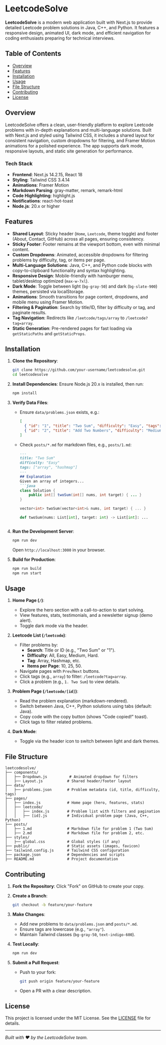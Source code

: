 # LeetcodeSolve
<!-- 
![LeetcodeSolve](https://img.shields.io/badge/Next.js-14.2.15-black?logo=next.js)
![Tailwind CSS](https://img.shields.io/badge/Tailwind_CSS-3.4.14-38B2AC?logo=tailwind-css)
![License](https://img.shields.io/badge/License-MIT-blue) -->

**LeetcodeSolve** is a modern web application built with Next.js to provide detailed Leetcode problem solutions in Java, C++, and Python. It features a responsive design, animated UI, dark mode, and efficient navigation for coding enthusiasts preparing for technical interviews.

## Table of Contents
- [Overview](#overview)
- [Features](#features)
- [Installation](#installation)
- [Usage](#usage)
- [File Structure](#file-structure)
- [Contributing](#contributing)
- [License](#license)

## Overview

LeetcodeSolve offers a clean, user-friendly platform to explore Leetcode problems with in-depth explanations and multi-language solutions. Built with Next.js and styled using Tailwind CSS, it includes a shared layout for consistent navigation, custom dropdowns for filtering, and Framer Motion animations for a polished experience. The app supports dark mode, responsive layouts, and static site generation for performance.

### Tech Stack
- **Frontend**: Next.js 14.2.15, React 18
- **Styling**: Tailwind CSS 3.4.14
- **Animations**: Framer Motion
- **Markdown Parsing**: gray-matter, remark, remark-html
- **Code Highlighting**: highlight.js
- **Notifications**: react-hot-toast
- **Node.js**: 20.x or higher

## Features

- **Shared Layout**: Sticky header (`Home`, `Leetcode`, theme toggle) and footer (About, Contact, GitHub) across all pages, ensuring consistency.
- **Sticky Footer**: Footer remains at the viewport bottom, even with minimal content.
- **Custom Dropdowns**: Animated, accessible dropdowns for filtering problems by difficulty, tag, or items per page.
- **Multi-Language Solutions**: Java, C++, and Python code blocks with copy-to-clipboard functionality and syntax highlighting.
- **Responsive Design**: Mobile-friendly with hamburger menu, tablet/desktop optimized (`max-w-7xl`).
- **Dark Mode**: Toggle between light (`bg-gray-50`) and dark (`bg-slate-900`) themes, persisted via localStorage.
- **Animations**: Smooth transitions for page content, dropdowns, and mobile menu using Framer Motion.
- **Filtering & Pagination**: Search by title/ID, filter by difficulty or tag, and paginate results.
- **Tag Navigation**: Redirects like `/leetcode/tags/array` to `/leetcode?tag=array`.
- **Static Generation**: Pre-rendered pages for fast loading via `getStaticPaths` and `getStaticProps`.

## Installation

1. **Clone the Repository**:
   ```bash
   git clone https://github.com/your-username/leetcodesolve.git
   cd leetcodesolve
   ```

2. **Install Dependencies**:
   Ensure Node.js 20.x is installed, then run:
   ```bash
   npm install
   ```

3. **Verify Data Files**:
   - Ensure `data/problems.json` exists, e.g.:
     ```json
     [
       { "id": "1", "title": "Two Sum", "difficulty": "Easy", "tags": ["array", "hashmap"] },
       { "id": "2", "title": "Add Two Numbers", "difficulty": "Medium", "tags": ["linked-list"] }
     ]
     ```
   - Check `posts/*.md` for markdown files, e.g., `posts/1.md`:
     ```md
     ---
     title: "Two Sum"
     difficulty: "Easy"
     tags: ["array", "hashmap"]
     ---
     ## Explanation
     Given an array of integers...
     ```java
     class Solution {
         public int[] twoSum(int[] nums, int target) { ... }
     }
     ```
     ```cpp
     vector<int> twoSum(vector<int>& nums, int target) { ... }
     ```
     ```python
     def twoSum(nums: List[int], target: int) -> List[int]: ...
     ```
     ```

4. **Run the Development Server**:
   ```bash
   npm run dev
   ```
   Open `http://localhost:3000` in your browser.

5. **Build for Production**:
   ```bash
   npm run build
   npm run start
   ```

## Usage

1. **Home Page (`/`)**:
   - Explore the hero section with a call-to-action to start solving.
   - View features, stats, testimonials, and a newsletter signup (demo alert).
   - Toggle dark mode via the header.

2. **Leetcode List (`/leetcode`)**:
   - Filter problems by:
     - **Search**: Title or ID (e.g., "Two Sum" or "1").
     - **Difficulty**: All, Easy, Medium, Hard.
     - **Tag**: Array, Hashmap, etc.
     - **Items per Page**: 10, 25, 50.
   - Navigate pages with `Prev`/`Next` buttons.
   - Click tags (e.g., `array`) to filter: `/leetcode?tag=array`.
   - Click a problem (e.g., `1. Two Sum`) to view details.

3. **Problem Page (`/leetcode/[id]`)**:
   - Read the problem explanation (markdown-rendered).
   - Switch between Java, C++, Python solutions using tabs (default: Java).
   - Copy code with the copy button (shows "Code copied!" toast).
   - Click tags to filter related problems.

4. **Dark Mode**:
   - Toggle via the header icon to switch between light and dark themes.

## File Structure

```
leetcodesolve/
├── components/
│   ├── Dropdown.js          # Animated dropdown for filters
│   ├── Layout.js           # Shared header/footer layout
├── data/
│   ├── problems.json       # Problem metadata (id, title, difficulty, tags)
├── pages/
│   ├── index.js            # Home page (hero, features, stats)
│   ├── leetcode/
│   │   ├── index.js        # Problem list with filters and pagination
│   │   ├── [id].js         # Individual problem page (Java, C++, Python)
├── posts/
│   ├── 1.md                # Markdown file for problem 1 (Two Sum)
│   ├── 2.md                # Markdown file for problem 2, etc.
├── styles/
│   ├── global.css          # Global styles (if any)
├── public/                 # Static assets (images, favicon)
├── tailwind.config.js      # Tailwind CSS configuration
├── package.json            # Dependencies and scripts
├── README.md               # Project documentation
```

## Contributing

1. **Fork the Repository**:
   Click "Fork" on GitHub to create your copy.

2. **Create a Branch**:
   ```bash
   git checkout -b feature/your-feature
   ```

3. **Make Changes**:
   - Add new problems to `data/problems.json` and `posts/*.md`.
   - Ensure tags are lowercase (e.g., `"array"`).
   - Maintain Tailwind classes (`bg-gray-50`, `text-indigo-600`).

4. **Test Locally**:
   ```bash
   npm run dev
   ```

5. **Submit a Pull Request**:
   - Push to your fork:
     ```bash
     git push origin feature/your-feature
     ```
   - Open a PR with a clear description.

## License

This project is licensed under the MIT License. See the [LICENSE](LICENSE) file for details.

---

*Built with ❤️ by the LeetcodeSolve team.*